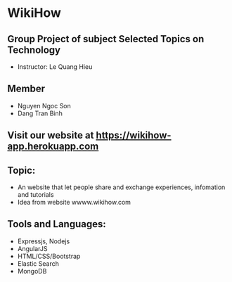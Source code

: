 # WikiHow 
## Group Project of subject Selected Topics on Technology
- Instructor: Le Quang Hieu
## Member
- Nguyen Ngoc Son
- Dang Tran Binh
## Visit our website at https://wikihow-app.herokuapp.com
## Topic:
- An website that let people share and exchange experiences, infomation and tutorials
- Idea from website wwww.wikihow.com
## Tools and Languages:
- Expressjs, Nodejs
- AngularJS
- HTML/CSS/Bootstrap
- Elastic Search
- MongoDB
